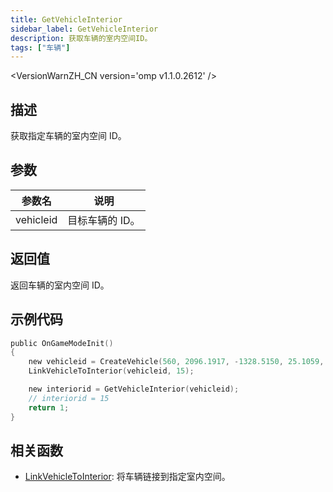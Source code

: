 ```yaml
---
title: GetVehicleInterior
sidebar_label: GetVehicleInterior
description: 获取车辆的室内空间ID。
tags: ["车辆"]
---
```


<VersionWarnZH_CN version='omp v1.1.0.2612' />

## 描述

获取指定车辆的室内空间 ID。

## 参数

| 参数名    | 说明            |
| --------- | --------------- |
| vehicleid | 目标车辆的 ID。 |

## 返回值

返回车辆的室内空间 ID。

## 示例代码

```c
public OnGameModeInit()
{
    new vehicleid = CreateVehicle(560, 2096.1917, -1328.5150, 25.1059, 0.0000, 6, 0, 100);
    LinkVehicleToInterior(vehicleid, 15);

    new interiorid = GetVehicleInterior(vehicleid);
    // interiorid = 15
    return 1;
}
```

## 相关函数

- [LinkVehicleToInterior](LinkVehicleToInterior): 将车辆链接到指定室内空间。
